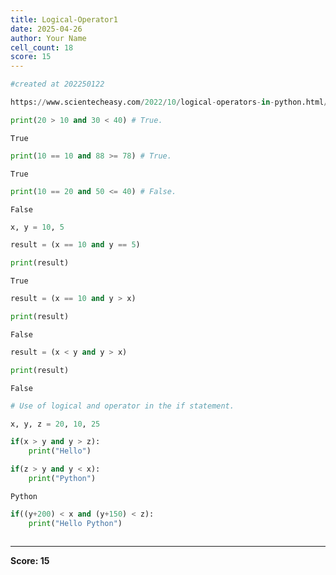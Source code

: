 ```yaml
---
title: Logical-Operator1
date: 2025-04-26
author: Your Name
cell_count: 18
score: 15
---
```


```python
#created at 202250122
```


```python
https://www.scientecheasy.com/2022/10/logical-operators-in-python.html/
```


```python
print(20 > 10 and 30 < 40) # True. 
```

    True



```python
print(10 == 10 and 88 >= 78) # True.
```

    True



```python
print(10 == 20 and 50 <= 40) # False.
```

    False



```python
x, y = 10, 5 
```


```python
result = (x == 10 and y == 5)
```


```python
print(result)
```

    True



```python
result = (x == 10 and y > x)
```


```python
print(result)
```

    False



```python
result = (x < y and y > x)
```


```python
print(result)
```

    False



```python
# Use of logical and operator in the if statement.
```


```python
x, y, z = 20, 10, 25
```


```python
if(x > y and y > z):
    print("Hello")
```


```python
if(z > y and y < x):
    print("Python")
```

    Python



```python
if((y+200) < x and (y+150) < z):
    print("Hello Python")
```


```python

```


---
**Score: 15**